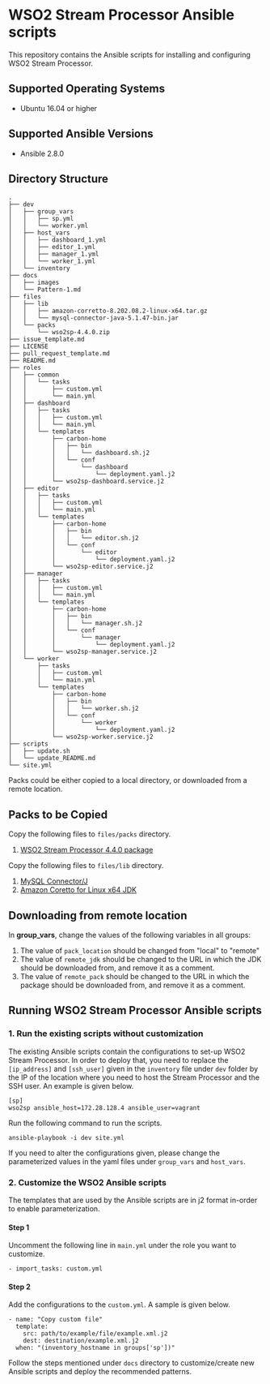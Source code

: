 # WSO2 Stream Processor Ansible scripts

This repository contains the Ansible scripts for installing and configuring WSO2 Stream Processor.

## Supported Operating Systems

- Ubuntu 16.04 or higher
## Supported Ansible Versions

- Ansible 2.8.0

## Directory Structure
```
.
├── dev
│   ├── group_vars
│   │   ├── sp.yml
│   │   └── worker.yml
│   ├── host_vars
│   │   ├── dashboard_1.yml
│   │   ├── editor_1.yml
│   │   ├── manager_1.yml
│   │   └── worker_1.yml
│   └── inventory
├── docs
│   ├── images
│   └── Pattern-1.md
├── files
│   ├── lib
│   │   ├── amazon-corretto-8.202.08.2-linux-x64.tar.gz
│   │   └── mysql-connector-java-5.1.47-bin.jar
│   └── packs
│       └── wso2sp-4.4.0.zip
├── issue_template.md
├── LICENSE
├── pull_request_template.md
├── README.md
├── roles
│   ├── common
│   │   └── tasks
│   │       ├── custom.yml
│   │       └── main.yml
│   ├── dashboard
│   │   ├── tasks
│   │   │   ├── custom.yml
│   │   │   └── main.yml
│   │   └── templates
│   │       ├── carbon-home
│   │       │   ├── bin
│   │       │   │   └── dashboard.sh.j2
│   │       │   └── conf
│   │       │       └── dashboard
│   │       │           └── deployment.yaml.j2
│   │       └── wso2sp-dashboard.service.j2
│   ├── editor
│   │   ├── tasks
│   │   │   ├── custom.yml
│   │   │   └── main.yml
│   │   └── templates
│   │       ├── carbon-home
│   │       │   ├── bin
│   │       │   │   └── editor.sh.j2
│   │       │   └── conf
│   │       │       └── editor
│   │       │           └── deployment.yaml.j2
│   │       └── wso2sp-editor.service.j2
│   ├── manager
│   │   ├── tasks
│   │   │   ├── custom.yml
│   │   │   └── main.yml
│   │   └── templates
│   │       ├── carbon-home
│   │       │   ├── bin
│   │       │   │   └── manager.sh.j2
│   │       │   └── conf
│   │       │       └── manager
│   │       │           └── deployment.yaml.j2
│   │       └── wso2sp-manager.service.j2
│   └── worker
│       ├── tasks
│       │   ├── custom.yml
│       │   └── main.yml
│       └── templates
│           ├── carbon-home
│           │   ├── bin
│           │   │   └── worker.sh.j2
│           │   └── conf
│           │       └── worker
│           │           └── deployment.yaml.j2
│           └── wso2sp-worker.service.j2
├── scripts
│   ├── update.sh
│   └── update_README.md
└── site.yml

```

Packs could be either copied to a local directory, or downloaded from a remote location.

## Packs to be Copied

Copy the following files to `files/packs` directory.

1. [WSO2 Stream Processor 4.4.0 package](https://wso2.com/analytics-and-stream-processing/install/)

Copy the following files to `files/lib` directory.

1. [MySQL Connector/J](https://dev.mysql.com/downloads/connector/j/5.1.html)
2. [Amazon Coretto for Linux x64 JDK](https://docs.aws.amazon.com/corretto/latest/corretto-8-ug/downloads-list.html)

## Downloading from remote location

In **group_vars**, change the values of the following variables in all groups:
1. The value of `pack_location` should be changed from "local" to "remote"
2. The value of `remote_jdk` should be changed to the URL in which the JDK should be downloaded from, and remove it as a comment.
3. The value of `remote_pack` should be changed to the URL in which the package should be downloaded from, and remove it as a comment.

## Running WSO2 Stream Processor Ansible scripts

### 1. Run the existing scripts without customization
The existing Ansible scripts contain the configurations to set-up WSO2 Stream Processor. In order to deploy that, you need to replace the `[ip_address]` and `[ssh_user]` given in the `inventory` file under `dev` folder by the IP of the location where you need to host the Stream Processor and the SSH user. An example is given below.
```
[sp]
wso2sp ansible_host=172.28.128.4 ansible_user=vagrant
```

Run the following command to run the scripts.

`ansible-playbook -i dev site.yml`

If you need to alter the configurations given, please change the parameterized values in the yaml files under `group_vars` and `host_vars`.

### 2. Customize the WSO2 Ansible scripts

The templates that are used by the Ansible scripts are in j2 format in-order to enable parameterization.

#### Step 1
Uncomment the following line in `main.yml` under the role you want to customize.
```
- import_tasks: custom.yml
```

#### Step 2
Add the configurations to the `custom.yml`. A sample is given below.

```
- name: "Copy custom file"
  template:
    src: path/to/example/file/example.xml.j2
    dest: destination/example.xml.j2
  when: "(inventory_hostname in groups['sp'])"
```

Follow the steps mentioned under `docs` directory to customize/create new Ansible scripts and deploy the recommended patterns.
